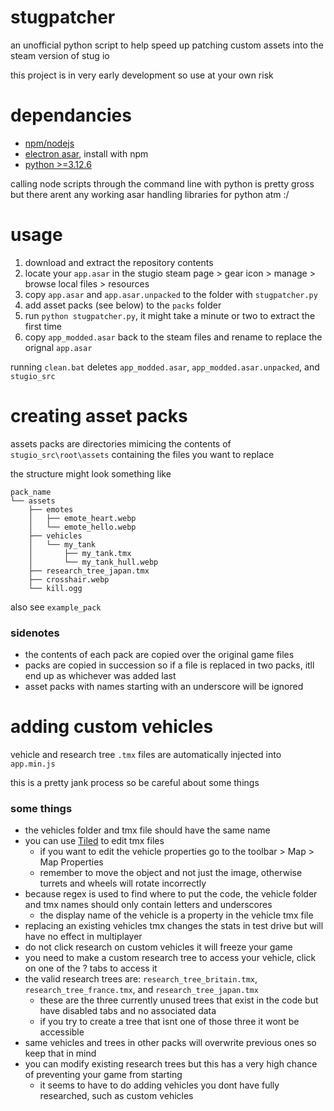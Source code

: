 # stugpatcher

an unofficial python script to help speed up patching custom assets into the steam version of stug io

this project is in very early development so use at your own risk

# dependancies

* [npm/nodejs](https://docs.npmjs.com/downloading-and-installing-node-js-and-npm)
* [electron asar](https://github.com/electron/asar), install with npm
* [python >=3.12.6](https://www.python.org/downloads/)

calling node scripts through the command line with python is pretty gross but there arent any working asar handling libraries for python atm :/

# usage

1. download and extract the repository contents
2. locate your `app.asar` in the stugio steam page > gear icon > manage > browse local files > resources
3. copy `app.asar` and `app.asar.unpacked` to the folder with `stugpatcher.py`
4. add asset packs (see below) to the `packs` folder
5. run `python stugpatcher.py`, it might take a minute or two to extract the first time
6. copy `app_modded.asar` back to the steam files and rename to replace the orignal `app.asar`

running `clean.bat` deletes `app_modded.asar`, `app_modded.asar.unpacked`, and `stugio_src`

# creating asset packs

assets packs are directories mimicing the contents of `stugio_src\root\assets` containing the files you want to replace

the structure might look something like

```
pack_name
└── assets
    ├── emotes
    │   ├── emote_heart.webp
    │   └── emote_hello.webp
    ├── vehicles
    │   └── my_tank
    │       ├── my_tank.tmx
    │       └── my_tank_hull.webp
    ├── research_tree_japan.tmx
    ├── crosshair.webp
    └── kill.ogg
```

also see `example_pack`

### sidenotes

* the contents of each pack are copied over the original game files
* packs are copied in succession so if a file is replaced in two packs, itll end up as whichever was added last
* asset packs with names starting with an underscore will be ignored

# adding custom vehicles

vehicle and research tree `.tmx` files are automatically injected into `app.min.js`

this is a pretty jank process so be careful about some things

### some things

* the vehicles folder and tmx file should have the same name
* you can use [Tiled](https://www.mapeditor.org/) to edit tmx files
    * if you want to edit the vehicle properties go to the toolbar > Map > Map Properties
    * remember to move the object and not just the image, otherwise turrets and wheels will rotate incorrectly
* because regex is used to find where to put the code, the vehicle folder and tmx names should only contain letters and underscores
    * the display name of the vehicle is a property in the vehicle tmx file
* replacing an existing vehicles tmx changes the stats in test drive but will have no effect in multiplayer
* do not click research on custom vehicles it will freeze your game
* you need to make a custom research tree to access your vehicle, click on one of the ? tabs to access it
* the valid research trees are: `research_tree_britain.tmx`, `research_tree_france.tmx`, and `research_tree_japan.tmx`
    * these are the three currently unused trees that exist in the code but have disabled tabs and no associated data
    * if you try to create a tree that isnt one of those three it wont be accessible
* same vehicles and trees in other packs will overwrite previous ones so keep that in mind
* you can modify existing research trees but this has a very high chance of preventing your game from starting
    * it seems to have to do adding vehicles you dont have fully researched, such as custom vehicles